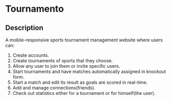 # Tournamento

## Description
A mobile-responsive sports tournament management website where users can:
1. Create accounts.
2. Create tournaments of sports that they choose.
3. Allow any user to join them or invite specific users.
4. Start tournaments and have matches automatically assigned in knockout form.
5. Start a match and edit its result as goals are scored in real-time.
6. Add and manage connections(friends).
7. Check out statistics either for a tournament or for himself(the user).
